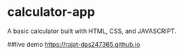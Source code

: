 # calculator-app
A basic calculator built with HTML, CSS, and JAVASCRIPT.

##live demo
https://rajat-das247365.github.io

